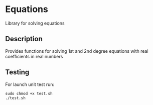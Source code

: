 # Equations
Library for solving equations
## Description
Provides functions for solving 1st and 2nd degree equations with real coefficients in real numbers
## Testing
For launch unit test run:

    sudo chmod +x test.sh
    ./test.sh
